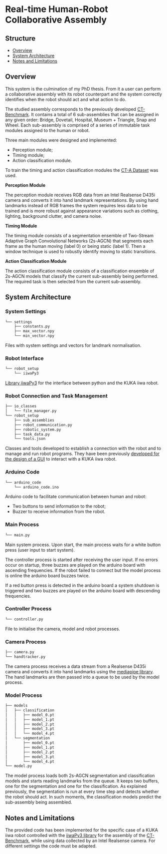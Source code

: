 # Real-time Human-Robot Collaborative Assembly

## Structure
- [Overview](#overview)
- [System Architecture](#system-architecture)
- [Notes and Limitations](#notes-and-limitations)

## Overview
This system is the culmination of my PhD thesis. From it a user can perform a collaborative assembly 
with its robot counterpart and the system correctly identifies when the robot should act and what 
action to do.

The studied assembly corresponds to the previously developed
[CT-Benchmark](https://github.com/Robotics-and-AI/collaborative-tasks-benchmark). It contains a 
total of 6 sub-assemblies that can be assigned in any given order: Bridge, Dovetail, Hospital, 
Museum + Triangle, Snap and Wheel. Each sub-assembly is comprised of a series of immutable 
task modules assigned to the human or robot.

Three main modules were designed and implemented:
- Perception module;
- Timing module;
- Action classification module.

To train the timing and action classification modules the
[CT-A Dataset](https://zenodo.org/records/15491644) was used.

__Perception Module__

The perception module receives RGB data from an Intel Realsense D435i camera and converts it into 
hand landmark representations. By using hand landmarks instead of RGB frames the system requires
less data to be trained and is more robust against appearance variations such as clothing, 
lighting, background clutter, and camera noise.

__Timing Module__

The timing module consists of a segmentation ensemble of Two-Stream Adaptive Graph Convolutional 
Networks (2s-AGCN) that segments each frame as the human moving (label 0) or being static (label 1). 
Then a window technique is used to robustly identify moving to static transitions.

__Action Classification Module__

The action classification module consists of a classification ensemble of 2s-AGCN models that classify 
the current sub-assembly being performed. The required task is then selected from the current 
sub-assembly.

## System Architecture
### System Settings

```bash
└── settings
    ├── constants.py
    ├── max_vector.npy
    └── min_vector.npy
```

Files with system settings and vectors for landmark normalisation.

### Robot Interface

```bash
└── robot_setup
    └── iiwaPy3
```

[Library iiwaPy3](https://github.com/Modi1987/iiwaPy3) for the interface
between python and the KUKA iiwa robot.

### Robot Connection and Task Management

```bash
├── io_classes
│   └── file_manager.py
└── robot_setup
    ├── sub_assemblies
    ├── robot_communication.py
    ├── robotic_system.py
    ├── task_data.py
    └── tools.json
```

Classes and tools developed to establish a connection with the robot
and to manage and run robot programs. They have been previously [developed
for the design of a GUI](https://github.com/Modi1987/iiwaPy3) to 
interact with a KUKA iiwa robot.

### Arduino Code

```bash
└── arduino_code
    └── arduino_code.ino
```
Arduino code to facilitate communication between human and robot:
- Two  buttons to send information to the robot;
- Buzzer to receive information from the robot.

### Main Process

```bash
└── main.py
```

Main system process. Upon start, the main process waits for a white
button press (user input to start system). 

The controller process is started after receiving the user input. If no errors occur
on startup, three buzzes are played on the arduino board with ascending frequencies. 
If the robot failed to connect but the model process is online the arduino board buzzes twice.

If a red button press is detected in the arduino board a system shutdown
is triggered and two buzzes are played on the arduino board with descending frequencies.

### Controller Process

```bash
└── controller.py
```

File to initialise the camera, model and robot processes.

### Camera Process

```bash
├── camera.py
└── handtracker.py
```

The camera process receives a data stream from a Realsense D435i 
camera and converts it into hand landmarks using the
[mediapipe library](https://ai.google.dev/edge/mediapipe/solutions/guide).
The hand landmarks are then passed into a queue to be used by the model
process.

### Model Process

```bash
├── models
│   ├── classification
│   │   ├── model_0.pt
│   │   ├── model_1.pt
│   │   ├── model_2.pt
│   │   ├── model_3.pt
│   │   └── model_4.pt
│   └── segmentation
│       ├── model_0.pt
│       ├── model_1.pt
│       ├── model_2.pt
│       ├── model_3.pt
│       └── model_4.pt
└── model.py
```

The model process loads both 2s-AGCN segmentation and classification models and starts reading 
landmarks from the queue. It keeps two buffers, one for the segmentation
and one for the classification. As explained previously, the segmentation is run at every time
step and detects whether the robot should act. In such moments, the classification models predict 
the sub-assembly being assembled. 

## Notes and Limitations

The provided code has been implemented for the specific case of a KUKA iiwa robot controlled
with the [iiwaPy3 library](https://github.com/Modi1987/iiwaPy3) for the assembly of 
the [CT-Benchmark](https://github.com/Robotics-and-AI/collaborative-tasks-benchmark), while using data collected by an Intel Realsense camera. For different
settings the code must be adapted. 
